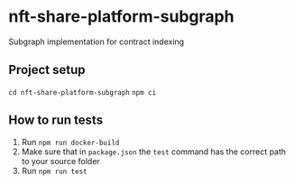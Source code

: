# nft-share-platform-subgraph
Subgraph implementation for contract indexing

## Project setup
`cd nft-share-platform-subgraph`
`npm ci`

## How to run tests

1. Run `npm run docker-build`
2. Make sure that in `package.json` the `test` command has the correct path to your source folder
3. Run `npm run test`
